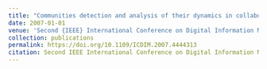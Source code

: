 ```yaml
---
title: "Communities detection and analysis of their dynamics in collaborative networks"
date: 2007-01-01
venue: 'Second {IEEE} International Conference on Digital Information Management (ICDIM), December 11-13, 2007, Lyon, France, Proceedings'
collection: publications
permalink: https://doi.org/10.1109/ICDIM.2007.4444313
citation: Second IEEE International Conference on Digital Information Management (ICDIM), December 11-13, 2007, Lyon, France, Proceedings.
---
```

